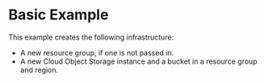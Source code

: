 # Basic Example

This example creates the following infrastructure:
- A new resource group, if one is not passed in.
- A new Cloud Object Storage instance and a bucket in a resource group and region.
